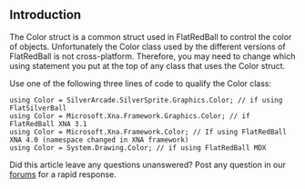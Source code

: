 ## Introduction

The Color struct is a common struct used in FlatRedBall to control the color of objects. Unfortunately the Color class used by the different versions of FlatRedBall is not cross-platform. Therefore, you may need to change which using statement you put at the top of any class that uses the Color struct.

Use one of the following three lines of code to qualify the Color class:

    using Color = SilverArcade.SilverSprite.Graphics.Color; // if using FlatSilverBall
    using Color = Microsoft.Xna.Framework.Graphics.Color; // if FlatRedBall XNA 3.1
    using Color = Microsoft.Xna.Framework.Color; // If using FlatRedBall XNA 4.0 (namespace changed in XNA framework)
    using Color = System.Drawing.Color; // if using FlatRedBall MDX

Did this article leave any questions unanswered? Post any question in our [forums](/frb/forum/.md) for a rapid response.

